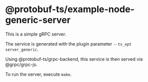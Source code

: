 @protobuf-ts/example-node-generic-server
========================================

This is a simple gRPC server.

The service is generated with the plugin parameter `--ts_opt server_generic`.

Using @protobuf-ts/grpc-backend, this service is then served via 
@grpc/grpc-js.

To run the server, execute `make`.

